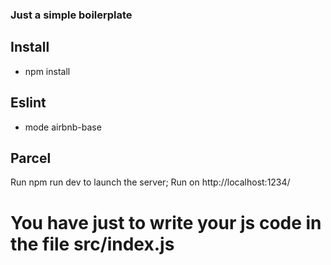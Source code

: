 ### Just a simple boilerplate

## Install

- npm install

## Eslint
- mode airbnb-base

## Parcel

Run npm run dev to launch the server; Run on http://localhost:1234/

# You have just to write your js code in the file src/index.js
